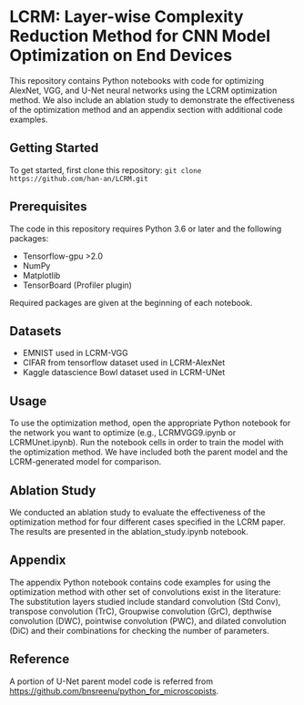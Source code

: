 # LCRM: Layer-wise Complexity Reduction Method for CNN Model Optimization on End Devices
This repository contains Python notebooks with code for optimizing AlexNet, VGG, and U-Net neural networks using the LCRM optimization method. We also include an ablation study to demonstrate the effectiveness of the optimization method and an appendix section with additional code examples.

## Getting Started


To get started, first clone this repository:
`git clone https://github.com/han-an/LCRM.git`


## Prerequisites
The code in this repository requires Python 3.6 or later and the following packages:
* Tensorflow-gpu >2.0
* NumPy
* Matplotlib
* TensorBoard (Profiler plugin)

Required packages are given at the beginning of each notebook.

## Datasets
* EMNIST used in LCRM-VGG
* CIFAR from tensorflow dataset used in LCRM-AlexNet
* Kaggle datascience Bowl dataset used in LCRM-UNet


## Usage
To use the optimization method, open the appropriate Python notebook for the network you want to optimize (e.g., LCRMVGG9.ipynb or LCRMUnet.ipynb). Run the notebook cells in order to train the model with the optimization method. We have included both the parent model and the LCRM-generated model for comparison.

## Ablation Study
We conducted an ablation study to evaluate the effectiveness of the optimization method for four different cases specified in the LCRM paper. The results are presented in the ablation_study.ipynb notebook. 

## Appendix
The appendix Python notebook contains code examples for using the optimization method with other set of convolutions exist in the literature: The substitution layers studied include standard convolution (Std Conv), transpose convolution (TrC), Groupwise convolution (GrC), depthwise convolution (DWC), pointwise convolution (PWC), and dilated convolution (DiC) and their combinations for checking the number of parameters.

## Reference
A portion of U-Net parent model code is referred from https://github.com/bnsreenu/python_for_microscopists. 
